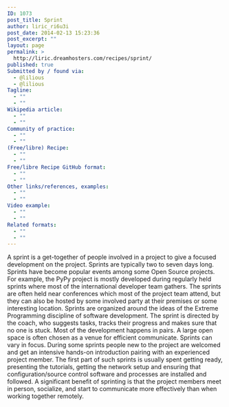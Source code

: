 ```yaml
---
ID: 1073
post_title: Sprint
author: liric_ri6u3i
post_date: 2014-02-13 15:23:36
post_excerpt: ""
layout: page
permalink: >
  http://liric.dreamhosters.com/recipes/sprint/
published: true
Submitted by / found via:
  - @lilious
  - @lilious
Tagline:
  - ""
  - ""
Wikipedia article:
  - ""
  - ""
Community of practice:
  - ""
  - ""
(Free/libre) Recipe:
  - ""
  - ""
Free/libre Recipe GitHub format:
  - ""
  - ""
Other links/references, examples:
  - ""
  - ""
Video example:
  - ""
  - ""
Related formats:
  - ""
  - ""
---
```

A sprint is a get-together of people involved in a project to give a focused development on the project. Sprints are typically two to seven days long. Sprints have become popular events among some Open Source projects. For example, the PyPy project is mostly developed during regularly held sprints where most of the international developer team gathers.
The sprints are often held near conferences which most of the project team attend, but they can also be hosted by some involved party at their premises or some interesting location.
Sprints are organized around the ideas of the Extreme Programming discipline of software development. The sprint is directed by the coach, who suggests tasks, tracks their progress and makes sure that no one is stuck. Most of the development happens in pairs. A large open space is often chosen as a venue for efficient communicate.
Sprints can vary in focus. During some sprints people new to the project are welcomed and get an intensive hands-on introduction pairing with an experienced project member. The first part of such sprints is usually spent getting ready, presenting the tutorials, getting the network setup and ensuring that configuration/source control software and processes are installed and followed.
A significant benefit of sprinting is that the project members meet in person, socialize, and start to communicate more effectively than when working together remotely.